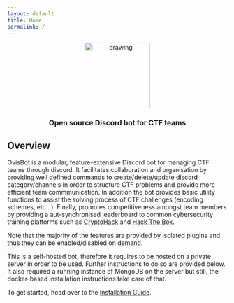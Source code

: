 ```yaml
---
layout: default
title: Home
permalink: /
---
```

<p style="text-align:center;">
  <img src="https://i.imgur.com/XOxm3Zb.png" alt="drawing" width="150"/>
</p>
<h3 style="text-align:center;">Open source Discord bot for CTF teams</h3>

## Overview

OvisBot is a modular, feature-extensive Discord bot for managing CTF teams through discord. It facilitates collaboration and organisation by providing well defined commands to create/delete/update discord category/channels in order to structure CTF problems and provide more efficient team commmunication. In addition the bot provides basic utility functions to assist the solving process of CTF challenges (encoding schemes, etc.. ). Finally, promotes competitiveness amongst team members by providing a aut-synchronised leaderboard to common cybersecurity training platforms such as [CryptoHack](https://cryptohack.org/) and [Hack The Box](https://www.hackthebox.eu/).

Note that the majority of the features are provided by isolated plugins and thus they can be enabled/disabled on demand.

This is a self-hosted bot, therefore it requires to be hosted on a private server in order to be used. Further instructions to do so are provided below. It also required a running instance of MongoDB on the server but still, the docker-based installation instructions take care of that. 

To get started, head over to the [Installation Guide](/installation).